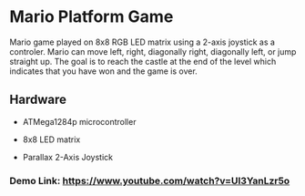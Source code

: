 # Mario Platform Game

Mario game played on 8x8 RGB LED matrix using a 2-axis joystick as a controler. Mario can move left, right, diagonally right, diagonally left, or
jump straight up. The goal is to reach the castle at the end of the level which indicates that you have won and the game is over.

## Hardware

* ATMega1284p microcontroller

* 8x8 LED matrix

* Parallax 2-Axis Joystick

### Demo Link: https://www.youtube.com/watch?v=UI3YanLzr5o
